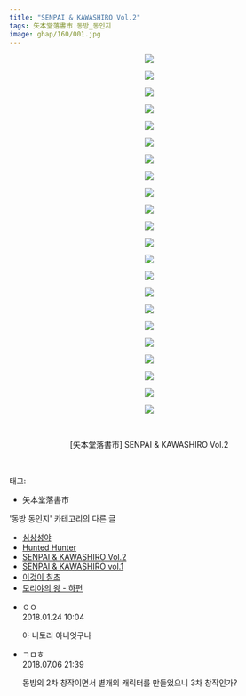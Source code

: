 ```yaml
---
title: "SENPAI & KAWASHIRO Vol.2"
tags: 矢本堂落書市 동방_동인지
image: ghap/160/001.jpg
---
```

<div class="article">
<p style="text-align: center; clear: none; float: none;"><img src="{{ site.nasurl }}/ghap/160/001.jpg"/></p>
<p style="text-align: center; clear: none; float: none;"><img src="{{ site.nasurl }}/ghap/160/002.jpg"/></p>
<p style="text-align: center; clear: none; float: none;"><img src="{{ site.nasurl }}/ghap/160/003.jpg"/></p>
<p style="text-align: center; clear: none; float: none;"><img src="{{ site.nasurl }}/ghap/160/004.jpg"/></p>
<p style="text-align: center; clear: none; float: none;"><img src="{{ site.nasurl }}/ghap/160/005.jpg"/></p>
<p style="text-align: center; clear: none; float: none;"><img src="{{ site.nasurl }}/ghap/160/006.jpg"/></p>
<p style="text-align: center; clear: none; float: none;"><img src="{{ site.nasurl }}/ghap/160/007.jpg"/></p>
<p style="text-align: center; clear: none; float: none;"><img src="{{ site.nasurl }}/ghap/160/008.jpg"/></p>
<p style="text-align: center; clear: none; float: none;"><img src="{{ site.nasurl }}/ghap/160/009.jpg"/></p>
<p style="text-align: center; clear: none; float: none;"><img src="{{ site.nasurl }}/ghap/160/010.jpg"/></p>
<p style="text-align: center; clear: none; float: none;"><img src="{{ site.nasurl }}/ghap/160/011.jpg"/></p>
<p style="text-align: center; clear: none; float: none;"><img src="{{ site.nasurl }}/ghap/160/012.jpg"/></p>
<p style="text-align: center; clear: none; float: none;"><img src="{{ site.nasurl }}/ghap/160/013.jpg"/></p>
<p style="text-align: center; clear: none; float: none;"><img src="{{ site.nasurl }}/ghap/160/014.jpg"/></p>
<p style="text-align: center; clear: none; float: none;"><img src="{{ site.nasurl }}/ghap/160/015.jpg"/></p>
<p style="text-align: center; clear: none; float: none;"><img src="{{ site.nasurl }}/ghap/160/016.jpg"/></p>
<p style="text-align: center; clear: none; float: none;"><img src="{{ site.nasurl }}/ghap/160/017.jpg"/></p>
<p style="text-align: center; clear: none; float: none;"><img src="{{ site.nasurl }}/ghap/160/018.jpg"/></p>
<p style="text-align: center; clear: none; float: none;"><img src="{{ site.nasurl }}/ghap/160/019.jpg"/></p>
<p style="text-align: center; clear: none; float: none;"><img src="{{ site.nasurl }}/ghap/160/020.jpg"/></p>
<p style="text-align: center; clear: none; float: none;"><img src="{{ site.nasurl }}/ghap/160/021.jpg"/></p>
<p style="text-align: center; clear: none; float: none;"><img src="{{ site.nasurl }}/ghap/160/022.jpg"/></p>
<p style="text-align: center; clear: none; float: none;"><br/></p>
<p style="text-align: center; clear: none; float: none;">[矢本堂落書市] SENPAI &amp; KAWASHIRO Vol.2</p>
<p><br/></p>
</div><div class="tagTrail">
<p>태그: </p>
<ul>
<li>矢本堂落書市</li>
</ul>
</div><div class="another">
<p>'동방 동인지' 카테고리의 다른 글</p>
<ul>
<li><a href="/2016-06-18-ghap_162">심상성야</a></li>
<li><a href="/2016-06-18-ghap_161">Hunted Hunter</a></li>
<li><a href="/2016-06-18-ghap_160">SENPAI &amp; KAWASHIRO Vol.2</a></li>
<li><a href="/2016-06-18-ghap_159">SENPAI &amp; KAWASHIRO vol.1</a></li>
<li><a href="/2016-06-18-ghap_158">이것이 칠초</a></li>
<li><a href="/2016-06-18-ghap_157">모리야의 왕 - 하편</a></li>
</ul>
</div><div class="cb_module cb_fluid">
<div class="cb_wrt cb_profile">
<div class="comment">
<ul>
<li class="cb_thumb_off" id="comment15181640">
<div class="cb_comment_area">
<div class="cb_info_area">
<div class="cb_section">
<span class="cb_nick_name">ㅇㅇ</span>
</div>
<div class="cb_section">
<span class="cb_date">2018.01.24 10:04 </span>
</div>
</div>
<div class="cb_dsc_comment">
<p class="cb_dsc">
											아 니토리 아니엇구나
										</p>
</div>
</div></li>
<li class="cb_thumb_off" id="comment15281686">
<div class="cb_comment_area">
<div class="cb_info_area">
<div class="cb_section">
<span class="cb_nick_name">ㄱㅁㅎ</span>
</div>
<div class="cb_section">
<span class="cb_date">2018.07.06 21:39 </span>
</div>
</div>
<div class="cb_dsc_comment">
<p class="cb_dsc">
											동방의 2차 창작이면서 별개의 캐릭터를 만들었으니 3차 창작인가?
										</p>
</div>
</div></li>
</ul>
</div>
</div><!-- commentList close -->
</div>
<br/>
<p id="refer"></p>
<br/>
